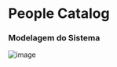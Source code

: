# People Catalog

### Modelagem do Sistema

![image](https://user-images.githubusercontent.com/56324728/99723277-baa58900-2a90-11eb-87b1-fedc1b9417d0.png)

